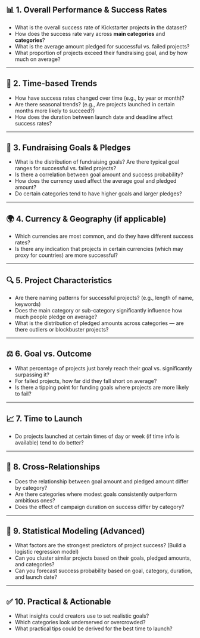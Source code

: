 ## 📊 **1. Overall Performance & Success Rates**

* What is the overall success rate of Kickstarter projects in the dataset?
* How does the success rate vary across **main categories** and **categories**?
* What is the average amount pledged for successful vs. failed projects?
* What proportion of projects exceed their fundraising goal, and by how much on average?

---

## 📅 **2. Time-based Trends**

* How have success rates changed over time (e.g., by year or month)?
* Are there seasonal trends? (e.g., Are projects launched in certain months more likely to succeed?)
* How does the duration between launch date and deadline affect success rates?
---

## 💸 **3. Fundraising Goals & Pledges**

* What is the distribution of fundraising goals? Are there typical goal ranges for successful vs. failed projects?
* Is there a correlation between goal amount and success probability?
* How does the currency used affect the average goal and pledged amount?
* Do certain categories tend to have higher goals and larger pledges?

---

## 🌍 **4. Currency & Geography (if applicable)**

* Which currencies are most common, and do they have different success rates?
* Is there any indication that projects in certain currencies (which may proxy for countries) are more successful?

---

## 🔍 **5. Project Characteristics**

* Are there naming patterns for successful projects? (e.g., length of name, keywords)
* Does the main category or sub-category significantly influence how much people pledge on average?
* What is the distribution of pledged amounts across categories — are there outliers or blockbuster projects?

---

## ⚖️ **6. Goal vs. Outcome**

* What percentage of projects just barely reach their goal vs. significantly surpassing it?
* For failed projects, how far did they fall short on average?
* Is there a tipping point for funding goals where projects are more likely to fail?

---

## 📈 **7. Time to Launch**

* Do projects launched at certain times of day or week (if time info is available) tend to do better?

---

## 🧩 **8. Cross-Relationships**

* Does the relationship between goal amount and pledged amount differ by category?
* Are there categories where modest goals consistently outperform ambitious ones?
* Does the effect of campaign duration on success differ by category?

---

## 🧮 **9. Statistical Modeling (Advanced)**

* What factors are the strongest predictors of project success? (Build a logistic regression model)
* Can you cluster similar projects based on their goals, pledged amounts, and categories?
* Can you forecast success probability based on goal, category, duration, and launch date?

---

## ✅ **10. Practical & Actionable**

* What insights could creators use to set realistic goals?
* Which categories look underserved or overcrowded?
* What practical tips could be derived for the best time to launch?
